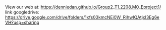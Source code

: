 View our web at: https://denniedan.github.io/Group2_T1.2208.M0_Eproject1/
link googledrive: https://drive.google.com/drive/folders/1xfs03kmcNEi0W_RihwIQAtjxI3Eg6eVH?usp=sharing
